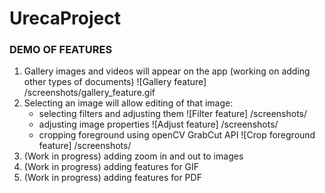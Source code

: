 # UrecaProject

### DEMO OF FEATURES
1. Gallery images and videos will appear on the app (working on adding other types of documents)
![Gallery feature] /screenshots/gallery_feature.gif
2. Selecting an image will allow editing of that image:
    - selecting filters and adjusting them
    ![Filter feature] /screenshots/
    - adjusting image properties
    ![Adjust feature] /screenshots/
    - cropping foreground using openCV GrabCut API
    ![Crop foreground feature] /screenshots/
3. (Work in progress) adding zoom in and out to images
4. (Work in progress) adding features for GIF
5. (Work in progress) adding features for PDF
